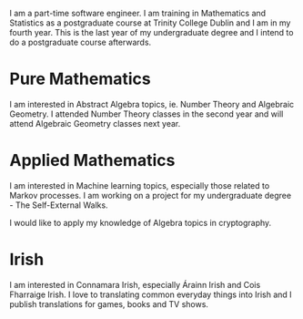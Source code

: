 I am a part-time software engineer. I am training in Mathematics and Statistics as a postgraduate course at Trinity College Dublin and I am in my fourth year. This is the last year of my undergraduate degree and I intend to do a postgraduate course afterwards.

Pure Mathematics
======
I am interested in Abstract Algebra topics, ie. Number Theory and Algebraic Geometry. I attended Number Theory classes in the second year and will attend Algebraic Geometry classes next year.

Applied Mathematics
======
I am interested in Machine learning topics, especially those related to Markov processes. I am working on a project for my undergraduate degree - The Self-External Walks.

I would like to apply my knowledge of Algebra topics in cryptography.

Irish
======
I am interested in Connamara Irish, especially Árainn Irish and Cois Fharraige Irish. I love to translating common everyday things into Irish and I publish translations for games, books and TV shows.